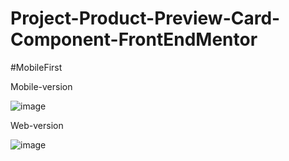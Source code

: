 # Project-Product-Preview-Card-Component-FrontEndMentor

#MobileFirst


Mobile-version

![image](https://user-images.githubusercontent.com/120587383/228526575-5b0581ef-e557-4a86-bb50-1ff2f686930a.png)

Web-version

![image](https://user-images.githubusercontent.com/120587383/228526314-7621a9c9-8675-46a3-9e9b-83cb46505391.png)

